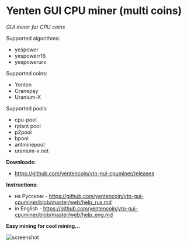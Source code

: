 # Yenten GUI CPU miner (multi coins)
*GUI miner for CPU coins*

Supported algorithms:
 - yespower
 - yespowerr16
 - yespowerurx
 
 Supported coins:
  - Yenten
  - Cranepay
  - Uranium-X
  
  Supported pools:
   - cpu-pool
   - rplant pool
   - p2pool
   - bpool
   - antminepool
   - uranium-x.net
   
   **Downloads:**
  - https://github.com/yentencoin/ytn-gui-cpuminer/releases
   
   **Instructions:**
   - на Русском - https://github.com/yentencoin/ytn-gui-cpuminer/blob/master/web/help_rus.md
   - in English - https://github.com/yentencoin/ytn-gui-cpuminer/blob/master/web/help_eng.md
   
   **Easy mining for cool mining...**
   
   ![screenshot](https://raw.githubusercontent.com/yentencoin/ytn-gui-cpuminer/master/web/img/05.png)
